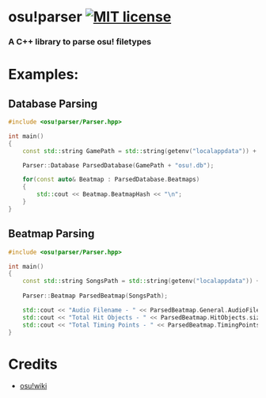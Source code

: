 # osu!parser [![MIT license](https://img.shields.io/badge/License-MIT-blue.svg)](https://lbesson.mit-license.org/)

### A C++ library to parse osu! filetypes

# Examples:

## Database Parsing
```c++
#include <osu!parser/Parser.hpp>

int main()
{
    const std::string GamePath = std::string(getenv("localappdata")) + "\\osu!\\";

    Parser::Database ParsedDatabase(GamePath + "osu!.db");

    for(const auto& Beatmap : ParsedDatabase.Beatmaps)
    {
        std::cout << Beatmap.BeatmapHash << "\n";
    }
}
```

## Beatmap Parsing
```c++
#include <osu!parser/Parser.hpp>

int main()
{
    const std::string SongsPath = std::string(getenv("localappdata")) + "\\osu!\\Songs\\RandomBeatmap\\Beatmap.osu";
    
    Parser::Beatmap ParsedBeatmap(SongsPath);

    std::cout << "Audio Filename - " << ParsedBeatmap.General.AudioFilename << "\n";
    std::cout << "Total Hit Objects - " << ParsedBeatmap.HitObjects.size() << "\n";
    std::cout << "Total Timing Points - " << ParsedBeatmap.TimingPoints.size() << "\n";
}
```

# Credits
- [osu!wiki](https://github.com/ppy/osu/wiki/)